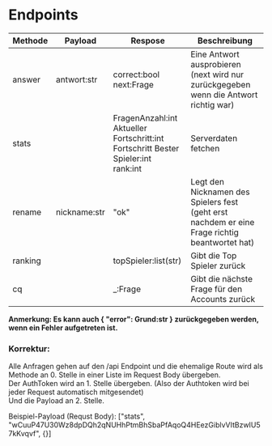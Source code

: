 # Endpoints

| Methode | Payload      | Respose                                                                                         | Beschreibung                                                                                     |
|---------|--------------|-------------------------------------------------------------------------------------------------|--------------------------------------------------------------------------------------------------|
| answer  | antwort:str  | correct:bool<br/>next:Frage<br/>                                                                | Eine Antwort ausprobieren (next wird nur zurückgegeben wenn die Antwort richtig war)             |
| stats   |              | FragenAnzahl:int<br/>Aktueller Fortschritt:int<br/> Fortschritt Bester Spieler:int<br/>rank:int | Serverdaten fetchen                                                                              |
| rename  | nickname:str | "ok"                                                                                            | Legt den Nicknamen des Spielers fest (geht erst nachdem er eine Frage richtig beantwortet hat) |
| ranking |              | topSpieler:list(str)                                                                            | Gibt die Top Spieler zurück                                                                      |
| cq      |              | _:Frage                                                                                         | Gibt die nächste Frage für den Accounts zurück                                                   |

**Anmerkung: Es kann auch { "error": Grund:str } zurückgegeben werden, wenn ein Fehler aufgetreten ist.**

### Korrektur:
Alle Anfragen gehen auf den /api Endpoint und die ehemalige Route wird als Methode an 0. Stelle in einer Liste im Request Body übergeben.<br>
Der AuthToken wird an 1. Stelle übergeben. (Also der Authtoken wird bei jeder Request automatisch mitgesendet)<br>
Und die Payload an 2. Stelle.<br>

Beispiel-Payload (Requst Body):
["stats", "wCuuP47U30Wz8dpDQh2qNUHhPtmBhSbaPfAqoQ4HEezGiblvVItBzwIU57kKvqvf", {}]
